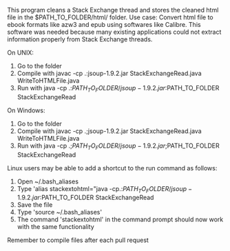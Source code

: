 This program cleans a Stack Exchange thread and stores the cleaned html file in the $PATH_TO_FOLDER/html/ folder.
Use case: Convert html file to ebook formats like azw3 and epub using softwares like Calibre.
This software was needed because many existing applications could not extract information properly from Stack Exchange threads.

On UNIX:
1) Go to the folder
2) Compile with javac -cp .:jsoup-1.9.2.jar StackExchangeRead.java WriteToHTMLFile.java
3) Run with java -cp .:$PATH_TO_FOLDER/jsoup-1.9.2.jar:$PATH_TO_FOLDER StackExchangeRead

On Windows:
1) Go to the folder
2) Compile with javac -cp .;jsoup-1.9.2.jar StackExchangeRead.java WriteToHTMLFile.java
3) Run with java -cp .;$PATH_TO_FOLDER/jsoup-1.9.2.jar;$PATH_TO_FOLDER StackExchangeRead

Linux users may be able to add a shortcut to the run command as follows:
1) Open ~/.bash_aliases
2) Type 'alias stackextohtml="java -cp.:$PATH_TO_FOLDER/jsoup-1.9.2.jar:$PATH_TO_FOLDER StackExchangeRead
3) Save the file
4) Type 'source ~/.bash_aliases'
5) The command 'stackextohtml' in the command prompt should now work with the same functionality

Remember to compile files after each pull request
